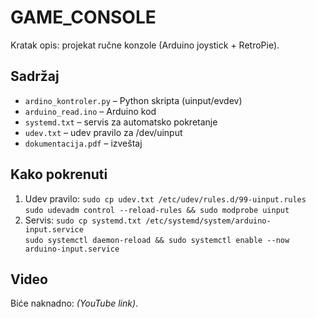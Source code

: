 # GAME_CONSOLE

Kratak opis: projekat ručne konzole (Arduino joystick + RetroPie).

## Sadržaj
- `ardino_kontroler.py` – Python skripta (uinput/evdev)
- `arduino_read.ino` – Arduino kod
- `systemd.txt` – servis za automatsko pokretanje
- `udev.txt` – udev pravilo za /dev/uinput
- `dokumentacija.pdf` – izveštaj

## Kako pokrenuti
1. Udev pravilo: `sudo cp udev.txt /etc/udev/rules.d/99-uinput.rules`  
   `sudo udevadm control --reload-rules && sudo modprobe uinput`
2. Servis: `sudo cp systemd.txt /etc/systemd/system/arduino-input.service`  
   `sudo systemctl daemon-reload && sudo systemctl enable --now arduino-input.service`

## Video
Biće naknadno: *(YouTube link)*.
